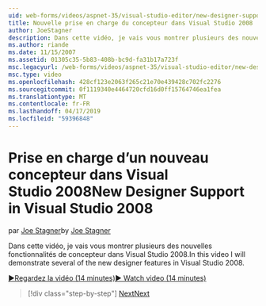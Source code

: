 ```yaml
---
uid: web-forms/videos/aspnet-35/visual-studio-editor/new-designer-support-in-visual-studio-2008
title: Nouvelle prise en charge du concepteur dans Visual Studio 2008 | Microsoft Docs
author: JoeStagner
description: Dans cette vidéo, je vais vous montrer plusieurs des nouvelles fonctionnalités de concepteur dans Visual Studio 2008.
ms.author: riande
ms.date: 11/15/2007
ms.assetid: 01305c35-5b83-408b-bc9d-fa31b17a723f
msc.legacyurl: /web-forms/videos/aspnet-35/visual-studio-editor/new-designer-support-in-visual-studio-2008
msc.type: video
ms.openlocfilehash: 428cf123e2063f265c21e70e439428c702fc2276
ms.sourcegitcommit: 0f1119340e4464720cfd16d0ff15764746ea1fea
ms.translationtype: MT
ms.contentlocale: fr-FR
ms.lasthandoff: 04/17/2019
ms.locfileid: "59396848"
---
```

# <a name="new-designer-support-in-visual-studio-2008"></a><span data-ttu-id="f5ef6-103">Prise en charge d’un nouveau concepteur dans Visual Studio 2008</span><span class="sxs-lookup"><span data-stu-id="f5ef6-103">New Designer Support in Visual Studio 2008</span></span>

<span data-ttu-id="f5ef6-104">par [Joe Stagner](https://github.com/JoeStagner)</span><span class="sxs-lookup"><span data-stu-id="f5ef6-104">by [Joe Stagner](https://github.com/JoeStagner)</span></span>

<span data-ttu-id="f5ef6-105">Dans cette vidéo, je vais vous montrer plusieurs des nouvelles fonctionnalités de concepteur dans Visual Studio 2008.</span><span class="sxs-lookup"><span data-stu-id="f5ef6-105">In this video I will demonstrate several of the new designer features in Visual Studio 2008.</span></span>

[<span data-ttu-id="f5ef6-106">&#9654;Regardez la vidéo (14 minutes)</span><span class="sxs-lookup"><span data-stu-id="f5ef6-106">&#9654; Watch video (14 minutes)</span></span>](https://channel9.msdn.com/Blogs/ASP-NET-Site-Videos/new-designer-support-in-visual-studio-2008)

> [!div class="step-by-step"]
> [<span data-ttu-id="f5ef6-107">Next</span><span class="sxs-lookup"><span data-stu-id="f5ef6-107">Next</span></span>](javascript-intellisense-support-in-visual-studio-2008.md)
